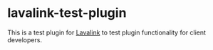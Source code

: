 # lavalink-test-plugin

This is a test plugin for [Lavalink](https://github.com/lavalink-devs/Lavalink) to test plugin functionality for client developers.